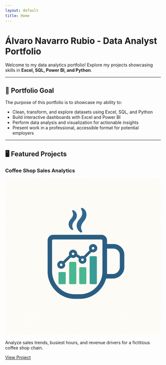 ```yaml
---
layout: default
title: Home
---
```


# Álvaro Navarro Rubio - Data Analyst Portfolio

Welcome to my data analytics portfolio! Explore my projects showcasing skills in **Excel, SQL, Power BI, and Python**.

---

## 🎯 Portfolio Goal

The purpose of this portfolio is to showcase my ability to:

- Clean, transform, and explore datasets using Excel, SQL, and Python
- Build interactive dashboards with Excel and Power BI
- Perform data analysis and visualization for actionable insights
- Present work in a professional, accessible format for potential employers

---

## 🖥️ Featured Projects

### Coffee Shop Sales Analytics

![Coffee Shop Dashboard](assets/images/coffee_shop_dashboard.png)

Analyze sales trends, busiest hours, and revenue drivers for a fictitious coffee shop chain.

[View Project](Coffee-Shop-Analytics/)
